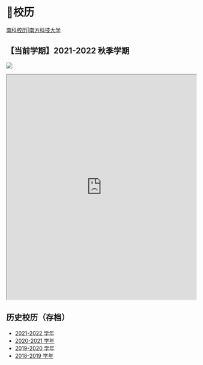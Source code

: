 # 📅校历

[南科校历|南方科技大学](https://www.sustech.edu.cn/zh/academic-calendar.html)

## 【当前学期】2021-2022 秋季学期

<a data-fancybox title="" href="https://mirrors.sustech.edu.cn/git/sustech-online/sustech-online-ng/-/raw/master/docs/calendar/pic/21-22-fall.jpg">![](./pic/21-22-fall.jpg)</a>

<iframe src="https://mirrors.sustech.edu.cn/site/sustech-online/pdfjs/web/viewer.html?file=https://mirrors.sustech.edu.cn/git/sustech-online/sustech-online-ng/-/raw/master/docs/calendar/2021-2022-excel.pdf" width="100%" height="600" ></iframe>

## 历史校历（存档）

* [2021-2022 学年](2021-2022.md)
* [2020-2021 学年](2020-2021.md)
* [2019-2020 学年](2019-2020.md)
* [2018-2019 学年](2018-2019.md)



